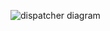 ![dispatcher diagram](https://lh3.googleusercontent.com/3p3pg0uUmK30LZVld9q2gp8TnXQ--wbty3ZqkOLH2UrLLghcCfbCy_SqTlJY9amRnS9nHriE1RozBDW7cdgOUzqMQLvaULJqwuWe5OFKMiDzWcBC8Z3t69LETKghY8KstxALrlsRnw=w2400)
